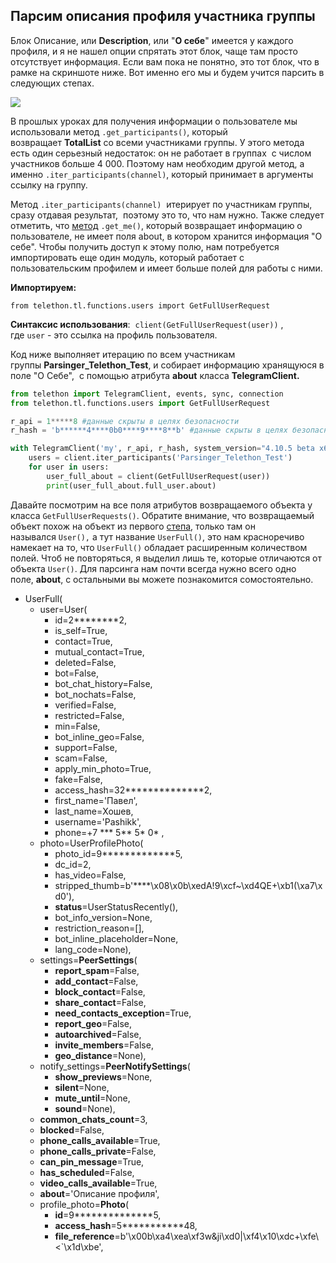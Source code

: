 ## Парсим описания профиля участника группы

Блок Описание, или **Description**, или "**О себе**" имеется у каждого профиля, и я не нашел опции спрятать этот блок, чаще там просто отсутствует информация. Если вам пока не понятно, это тот блок, что в рамке на скриншоте ниже. Вот именно его мы и будем учится парсить в следующих степах.

![](https://ucarecdn.com/c58281a1-5c47-4cbf-8dd8-3e79f534355a/)

В прошлых уроках для получения информации о пользователе мы использовали метод `.get_participants()`, который возвращает **TotalList** со всеми участниками группы. У этого метода есть один серьезный недостаток: он не работает в группах  с числом участников больше 4 000. Поэтому нам необходим другой метод, а именно `.iter_participants(channel)`, который принимает в аргументы ссылку на группу. 

Метод `.iter_participants(channel)`  итерирует по участникам группы, сразу отдавая результат,  поэтому это то, что нам нужно. Также следует отметить, что [метод](https://stepik.org/lesson/734519/step/1?unit=736082) `.get_me()`, который возвращает информацию о пользователе, не имеет поля about, в котором хранится информация "О себе". Чтобы получить доступ к этому полю, нам потребуется импортировать еще один модуль, который работает с пользовательским профилем и имеет больше полей для работы с ними. 

**Импортируем:**

`from telethon.tl.functions.users import GetFullUserRequest`

**Синтаксис использования**:  `client(GetFullUserRequest(user))` , где `user` - это ссылка на профиль пользователя.

Код ниже выполняет итерацию по всем участникам группы **Parsinger_Telethon_Test**, и собирает информацию хранящуюся в поле "О Себе",  с помощью атрибута **about** класса **TelegramClient.**

```python
from telethon import TelegramClient, events, sync, connection
from telethon.tl.functions.users import GetFullUserRequest

r_api = 1*****8 #данные скрыты в целях безопасности
r_hash = 'b******4****0b0****9****8**b' #данные скрыты в целях безопасности

with TelegramClient('my', r_api, r_hash, system_version="4.10.5 beta x64") as client:
    users = client.iter_participants('Parsinger_Telethon_Test')
    for user in users:
        user_full_about = client(GetFullUserRequest(user))
        print(user_full_about.full_user.about)
```

Давайте посмотрим на все поля атрибутов возвращаемого объекта у класса `GetFullUserRequests()`. Обратите внимание, что возвращаемый объект похож на объект из первого [степа](https://stepik.org/lesson/734519/step/1?unit=736082), только там он назывался `User(),` а тут название `UserFull()`, это нам красноречиво намекает на то, что `UserFull()` обладает расширенным количеством полей. Чтоб не повторяться, я выделил лишь те, которые отличаются от объекта `User()`. Для парсинга нам почти всегда нужно всего одно поле, **about**, с остальными вы можете познакомится сомостоятельно.

- UserFull(
    - user=User(
        - id=2********2, 
        - is_self=True, 
        - contact=True, 
        - mutual_contact=True, 
        - deleted=False, 
        - bot=False, 
        - bot_chat_history=False, 
        - bot_nochats=False, 
        - verified=False, 
        - restricted=False, 
        - min=False, 
        - bot_inline_geo=False, 
        - support=False, 
        - scam=False, 
        - apply_min_photo=True, 
        - fake=False, 
        - access_hash=32**************2, 
        - first_name='Павел', 
        - last_name=Хошев, 
        - username='Pashikk', 
        - phone=+7 *** 5** 5* 0* ,
    - photo=UserProfilePhoto(
        - photo_id=9*************5, 
        - dc_id=2,
        - has_video=False, 
        - stripped_thumb=b'\****\x08\x0b\xedA!9\xcf~\xd4QE+\xb1(\xa7\xd0'), 
        - **status**=UserStatusRecently(), 
        - bot_info_version=None, 
        - restriction_reason=[], 
        - bot_inline_placeholder=None, 
        - lang_code=None), 
    - settings=**PeerSettings**(
        - **report_spam**=False, 
        - **add_contact**=False, 
        - **block_contact**=False, 
        - **share_contact**=False, 
        - **need_contacts_exception**=True, 
        - **report_geo**=False, 
        - **autoarchived**=False, 
        - **invite_members**=False, 
        - **geo_distance**=None), 
    - notify_settings=**PeerNotifySettings**(
        - **show_previews**=None, 
        - **silent**=None, 
        - **mute_until**=None, 
        - **sound**=None), 
    - **common_chats_count**=3, 
    - **blocked**=False, 
    - **phone_calls_available**=True, 
    - **phone_calls_private**=False, 
    - **can_pin_message**=True, 
    - **has_scheduled**=False, 
    - **video_calls_available**=True, 
    - **about**='Описание профиля', 
    - profile_photo=**Photo**(
        - **id**=9**************5, 
        - **access_hash**=5***********48,
        - **file_reference**=b'\x00b\xa4\xea\xf3w&ji\xd0|\xf4\x10\xdc+\xfe\\<`\x1d\xbe',
